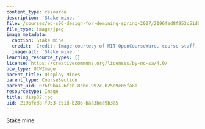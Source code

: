 ```yaml
---
content_type: resource
description: 'Stake mine. '
file: /courses/ec-s06-design-for-demining-spring-2007/2196fed8f953c51db286baa3bea9b3a5_disp32.jpg
file_type: image/jpeg
image_metadata:
  caption: Stake mine.
  credit: 'Credit: Image courtesy of MIT OpenCourseWare, course staff, and students.'
  image-alt: 'Stake mine. '
learning_resource_types: []
license: https://creativecommons.org/licenses/by-nc-sa/4.0/
ocw_type: OCWImage
parent_title: Display Mines
parent_type: CourseSection
parent_uid: 076f9ba4-6fcb-8cbe-992c-b25e9e05fa8a
resourcetype: Image
title: disp32.jpg
uid: 2196fed8-f953-c51d-b286-baa3bea9b3a5
---
```

Stake mine. 